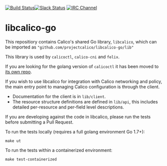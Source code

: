 [![Build Status](https://semaphoreci.com/api/v1/calico/libcalico-go/branches/master/badge.svg)](https://semaphoreci.com/calico/libcalico-go)[![Slack Status](https://slack.projectcalico.org/badge.svg)](https://slack.projectcalico.org) [![IRC Channel](https://img.shields.io/badge/irc-%23calico-blue.svg)](https://kiwiirc.com/client/irc.freenode.net/#calico)

# libcalico-go
This repositiory contains Calico's shared Go library, `libcalico`, which can be imported as 
`"github.com/projectcalico/libcalico-go/lib"`

This library is used by `calicoctl`, `calico-cni` and `felix`.

If you are looking for the golang version of `calicoctl` it has been moved to 
[its own repo](https://github.com/projectcalico/calicoctl/).
 
If you wish to use libcalico for integration with Calico networking and
policy, the main entry point to managing Calico configuration is through
the client.

-  Documentation for the client is in `lib/client`.
-  The resource structure definitions are defined in `lib/api`, this
   includes detailed per-resource and per-field level descriptions.


If you are developing against the code in libcalico, please run the tests before
submitting a Pull Request.

To run the tests locally (requires a full golang environment Go 1.7+):

    make ut
    
To run the tests within a containerized environment:

    make test-containerized
    
